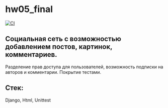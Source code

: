 # hw05_final

[![CI](https://github.com/yandex-praktikum/hw05_final/actions/workflows/python-app.yml/badge.svg?branch=master)](https://github.com/yandex-praktikum/hw05_final/actions/workflows/python-app.yml)


## Социальная сеть с возможностью добавлением постов, картинок, комментариев.
Разделение прав доступа для пользователей, возможность подписки на авторов и комментарии.
Покрытие тестами.

## Стек:
Django, Html, Unittest
